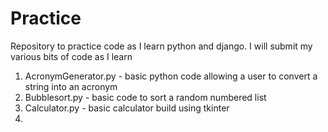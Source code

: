 # Practice
Repository to practice code as I learn python and django.
I will submit my various bits of code as I learn

1. AcronymGenerator.py - basic python code allowing a user to convert a string into an acronym
2. Bubblesort.py - basic code to sort a random numbered list
3. Calculator.py - basic calculator build using tkinter
4.
